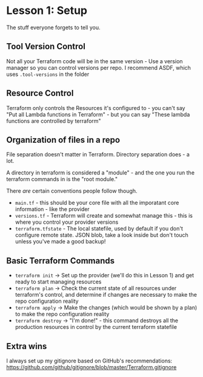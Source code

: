 # Lesson 1: Setup
The stuff everyone forgets to tell you.

## Tool Version Control
Not all your Terraform code will be in the same version - Use a version manager so you can control versions per repo. I recommend ASDF, which uses `.tool-versions` in the folder

## Resource Control
Terraform only controls the Resources it's configured to - you can't say "Put all Lambda functions in Terraform" - but you can say "These lambda functions are controlled by terraform"

## Organization of files in a repo
File separation doesn't matter in Terraform. Directory separation does - a lot.

A directory in terraform is considered a "module" - and the one you run the terraform commands in is the "root module."

There _are_ certain conventions people follow though.

* `main.tf` - this should be your core file with all the imporatant core information - like the provider
* `versions.tf` - Terraform will create and somewhat manage this - this is where you control your provider versions
* `terraform.tfstate` - The local statefile, used by default if you don't configure remote state. JSON blob, take a look inside but don't touch unless you've made a good backup!

## Basic Terraform Commands
* `terraform init` -> Set up the provider (we'll do this in Lesson 1) and get ready to start managing resources
* `terraform plan` -> Check the current state of all resources under terraform's control, and determine if changes are necessary to make the repo configuration reality
* `terraform apply` -> Make the changes (which would be shown by a plan) to make the repo configuration reality
* `terraform destroy` -> "I'm done!" - this command destroys all the production resources in control by the current terraform statefile

## Extra wins
I always set up my gitignore based on GitHub's recommendations: https://github.com/github/gitignore/blob/master/Terraform.gitignore
